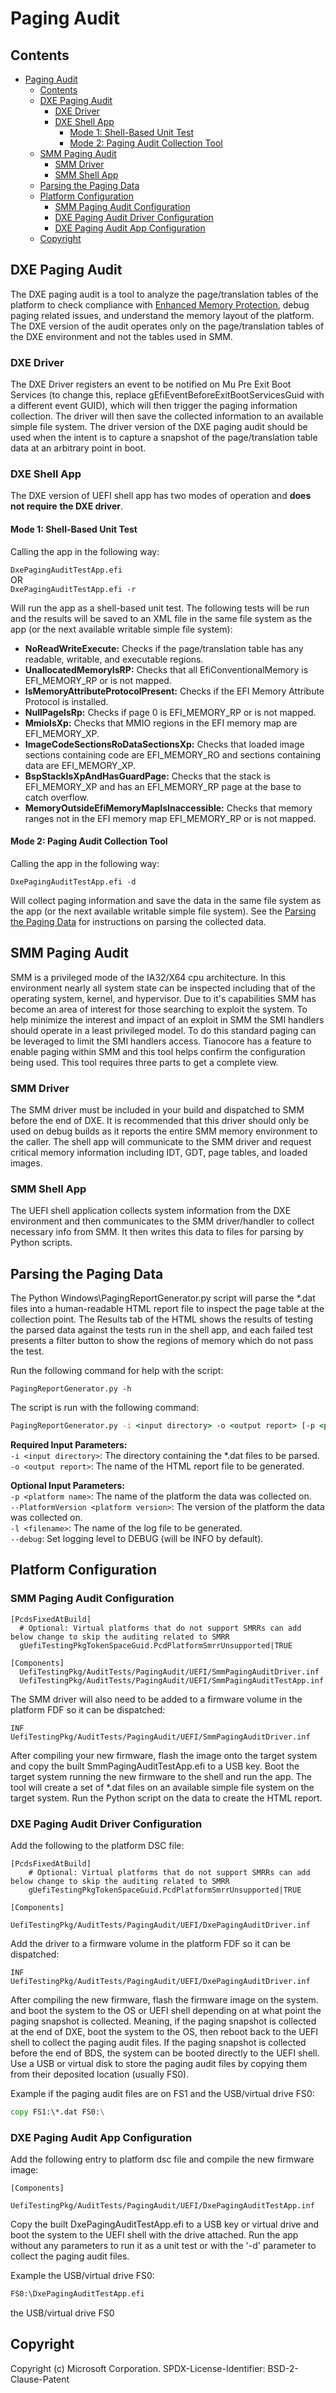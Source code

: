# Paging Audit

## Contents

- [Paging Audit](#paging-audit)
  - [Contents](#contents)
  - [DXE Paging Audit](#dxe-paging-audit)
    - [DXE Driver](#dxe-driver)
    - [DXE Shell App](#dxe-shell-app)
      - [Mode 1: Shell-Based Unit Test](#mode-1-shell-based-unit-test)
      - [Mode 2: Paging Audit Collection Tool](#mode-2-paging-audit-collection-tool)
  - [SMM Paging Audit](#smm-paging-audit)
    - [SMM Driver](#smm-driver)
    - [SMM Shell App](#smm-shell-app)
  - [Parsing the Paging Data](#parsing-the-paging-data)
  - [Platform Configuration](#platform-configuration)
    - [SMM Paging Audit Configuration](#smm-paging-audit-configuration)
    - [DXE Paging Audit Driver Configuration](#dxe-paging-audit-driver-configuration)
    - [DXE Paging Audit App Configuration](#dxe-paging-audit-app-configuration)
  - [Copyright](#copyright)

## DXE Paging Audit

The DXE paging audit is a tool to analyze the page/translation tables of the platform to check
compliance with
[Enhanced Memory Protection](https://microsoft.github.io/mu/WhatAndWhy/enhancedmemoryprotection/),
debug paging related issues, and understand the memory layout of the platform. The DXE version
of the audit operates only on the page/translation tables of the DXE environment and not the
tables used in SMM.

### DXE Driver

The DXE Driver registers an event to be notified on Mu Pre Exit Boot Services (to change this,
replace gEfiEventBeforeExitBootServicesGuid with a different event GUID), which will then trigger
the paging information collection. The driver will then save the collected information to
an available simple file system. The driver version of the DXE paging audit should be used
when the intent is to capture a snapshot of the page/translation table data at an arbitrary
point in boot.

### DXE Shell App

The DXE version of UEFI shell app has two modes of operation and **does not require**
**the DXE driver**.

#### Mode 1: Shell-Based Unit Test

Calling the app in the following way:

`DxePagingAuditTestApp.efi`  
OR  
`DxePagingAuditTestApp.efi -r`

Will run the app as a shell-based unit test. The following tests will be run and the
results will be saved to an XML file in the same file system as the app (or the next
available writable simple file system):

- **NoReadWriteExecute:** Checks if the page/translation table has any readable, writable,
and executable regions.  
- **UnallocatedMemoryIsRP:** Checks that all EfiConventionalMemory is EFI_MEMORY_RP or
is not mapped.  
- **IsMemoryAttributeProtocolPresent:** Checks if the EFI Memory Attribute Protocol
is installed.  
- **NullPageIsRp:** Checks if page 0 is EFI_MEMORY_RP or is not mapped.  
- **MmioIsXp:** Checks that MMIO regions in the EFI memory map are EFI_MEMORY_XP.  
- **ImageCodeSectionsRoDataSectionsXp:** Checks that loaded image sections containing
code are EFI_MEMORY_RO and sections containing data are EFI_MEMORY_XP.  
- **BspStackIsXpAndHasGuardPage:** Checks that the stack is EFI_MEMORY_XP and has an
EFI_MEMORY_RP page at the base to catch overflow.  
- **MemoryOutsideEfiMemoryMapIsInaccessible:** Checks that memory ranges not in
the EFI memory map EFI_MEMORY_RP or is not mapped.

#### Mode 2: Paging Audit Collection Tool

Calling the app in the following way:

`DxePagingAuditTestApp.efi -d`

Will collect paging information and save the data in the same file system as
the app (or the next available writable simple file system). See the
[Parsing the Paging Data](#parsing-the-paging-data) for instructions on parsing
the collected data.

## SMM Paging Audit

SMM is a privileged mode of the IA32/X64 cpu architecture.  In this environment nearly all system state can
be inspected including that of the operating system, kernel, and hypervisor.  Due to it's
capabilities SMM has become an area of interest for those searching to exploit the system.
To help minimize the interest and impact of an exploit in SMM the SMI handlers should operate
in a least privileged model.  To do this standard paging can be leveraged to limit the SMI
handlers access.  Tianocore has a feature to enable paging within SMM and this tool helps confirm
the configuration being used.  This tool requires three parts to get a complete view.

### SMM Driver

The SMM driver must be included in your build and dispatched to SMM before the end of DXE.  It is
recommended that this driver should only be used on debug builds as it reports the entire
SMM memory environment to the caller.  The shell app will communicate to the SMM driver and
request critical memory information including IDT, GDT, page tables, and loaded images.

### SMM Shell App

The UEFI shell application collects system information from the DXE environment and then
communicates to the SMM driver/handler to collect necessary info from SMM.  It then
writes this data to files for parsing by Python scripts.

## Parsing the Paging Data

The Python Windows\PagingReportGenerator.py script will parse the *.dat files into
a human-readable HTML report file to inspect
the page table at the collection point. The Results tab of the HTML shows the results of testing
the parsed data against the tests run in the shell app, and each failed test presents a filter
button to show the regions of memory which do not pass the test.

Run the following command for help with the script:

`PagingReportGenerator.py -h`

The script is run with the following command:

```cmd
PagingReportGenerator.py -i <input directory> -o <output report> [-p <platform name>] [--PlatformVersion <platform version>] [-l <filename>] [--debug]
```

**Required Input Parameters:**  
  `-i <input directory>`: The directory containing the *.dat files to be parsed.  
  `-o <output report>`: The name of the HTML report file to be generated.

**Optional Input Parameters:**  
  `-p <platform name>`: The name of the platform the data was collected on.  
  `--PlatformVersion <platform version>`: The version of the platform the data was collected on.  
  `-l <filename>`: The name of the log file to be generated.  
  `--debug`: Set logging level to DEBUG (will be INFO by default).

## Platform Configuration

### SMM Paging Audit Configuration

```text
[PcdsFixedAtBuild]
  # Optional: Virtual platforms that do not support SMRRs can add below change to skip the auditing related to SMRR
  gUefiTestingPkgTokenSpaceGuid.PcdPlatformSmrrUnsupported|TRUE

[Components]
  UefiTestingPkg/AuditTests/PagingAudit/UEFI/SmmPagingAuditDriver.inf
  UefiTestingPkg/AuditTests/PagingAudit/UEFI/SmmPagingAuditTestApp.inf
```

The SMM driver will also need to be added to a firmware volume in the platform FDF so it can be dispatched:

```text
INF UefiTestingPkg/AuditTests/PagingAudit/UEFI/SmmPagingAuditDriver.inf
```

After compiling your new firmware, flash the image onto the target system and copy the built SmmPagingAuditTestApp.efi
to a USB key. Boot the target system running the new firmware to the shell and run the app. The tool will create
a set of *.dat files on an available simple file system on the target system. Run the Python script on the data
to create the HTML report.

### DXE Paging Audit Driver Configuration

Add the following to the platform DSC file:

```text
[PcdsFixedAtBuild]
    # Optional: Virtual platforms that do not support SMRRs can add below change to skip the auditing related to SMRR
    gUefiTestingPkgTokenSpaceGuid.PcdPlatformSmrrUnsupported|TRUE

[Components]
    UefiTestingPkg/AuditTests/PagingAudit/UEFI/DxePagingAuditDriver.inf
```

Add the driver to a firmware volume in the platform FDF so it can be dispatched:

```text
INF UefiTestingPkg/AuditTests/PagingAudit/UEFI/DxePagingAuditDriver.inf
```

After compiling the new firmware, flash the firmware image on the system. and boot the system to the OS or UEFI shell
depending on at what point the paging snapshot is collected. Meaning, if the paging snapshot is collected at the end of
DXE, boot the system to the OS, then reboot back to the UEFI shell to collect the paging audit files.
If the paging snapshot is collected before the end of BDS, the system can be booted directly to the UEFI shell.
Use a USB or virtual disk to store the paging audit files by copying them from their deposited location (usually FS0).

Example if the paging audit files are on FS1 and the USB/virtual drive FS0:

```cmd
copy FS1:\*.dat FS0:\
```

### DXE Paging Audit App Configuration

Add the following entry to platform dsc file and compile the new firmware image:

```text
[Components]
    UefiTestingPkg/AuditTests/PagingAudit/UEFI/DxePagingAuditTestApp.inf
```

Copy the built DxePagingAuditTestApp.efi to a USB key or virtual drive and boot the system to the
UEFI shell with the drive attached. Run the app without any parameters to run it as a unit test or
with the '-d' parameter to collect the paging audit files.

Example the USB/virtual drive FS0:

```cmd
FS0:\DxePagingAuditTestApp.efi
```

the USB/virtual drive FS0

## Copyright

Copyright (c) Microsoft Corporation.
SPDX-License-Identifier: BSD-2-Clause-Patent
